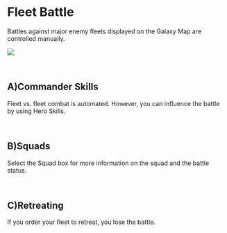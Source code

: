 # Fleet Battle

 Battles against major enemy fleets displayed on the Galaxy Map are controlled manually.

![](http://astrokings.s3.amazonaws.com/503_001fleetbattle.png)

<br>

## A)Commander Skills

 Fleet vs. fleet combat is automated. However, you can influence the battle by using Hero Skills.

<br>

## B)Squads

 Select the Squad box for more information on the squad and the battle status.

<br>

## C)Retreating

 If you order your fleet to retreat, you lose the battle.